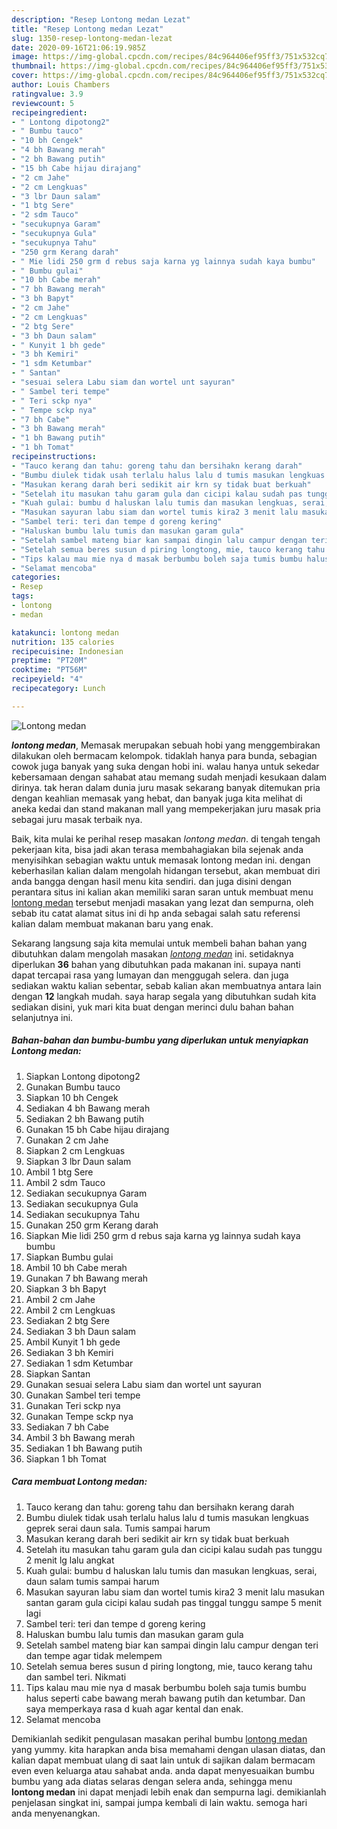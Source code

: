 ```yaml
---
description: "Resep Lontong medan Lezat"
title: "Resep Lontong medan Lezat"
slug: 1350-resep-lontong-medan-lezat
date: 2020-09-16T21:06:19.985Z
image: https://img-global.cpcdn.com/recipes/84c964406ef95ff3/751x532cq70/lontong-medan-foto-resep-utama.jpg
thumbnail: https://img-global.cpcdn.com/recipes/84c964406ef95ff3/751x532cq70/lontong-medan-foto-resep-utama.jpg
cover: https://img-global.cpcdn.com/recipes/84c964406ef95ff3/751x532cq70/lontong-medan-foto-resep-utama.jpg
author: Louis Chambers
ratingvalue: 3.9
reviewcount: 5
recipeingredient:
- " Lontong dipotong2"
- " Bumbu tauco"
- "10 bh Cengek"
- "4 bh Bawang merah"
- "2 bh Bawang putih"
- "15 bh Cabe hijau dirajang"
- "2 cm Jahe"
- "2 cm Lengkuas"
- "3 lbr Daun salam"
- "1 btg Sere"
- "2 sdm Tauco"
- "secukupnya Garam"
- "secukupnya Gula"
- "secukupnya Tahu"
- "250 grm Kerang darah"
- " Mie lidi 250 grm d rebus saja karna yg lainnya sudah kaya bumbu"
- " Bumbu gulai"
- "10 bh Cabe merah"
- "7 bh Bawang merah"
- "3 bh Bapyt"
- "2 cm Jahe"
- "2 cm Lengkuas"
- "2 btg Sere"
- "3 bh Daun salam"
- " Kunyit 1 bh gede"
- "3 bh Kemiri"
- "1 sdm Ketumbar"
- " Santan"
- "sesuai selera Labu siam dan wortel unt sayuran"
- " Sambel teri tempe"
- " Teri sckp nya"
- " Tempe sckp nya"
- "7 bh Cabe"
- "3 bh Bawang merah"
- "1 bh Bawang putih"
- "1 bh Tomat"
recipeinstructions:
- "Tauco kerang dan tahu: goreng tahu dan bersihakn kerang darah"
- "Bumbu diulek tidak usah terlalu halus lalu d tumis masukan lengkuas geprek serai daun sala. Tumis sampai harum"
- "Masukan kerang darah beri sedikit air krn sy tidak buat berkuah"
- "Setelah itu masukan tahu garam gula dan cicipi kalau sudah pas tunggu 2 menit lg lalu angkat"
- "Kuah gulai: bumbu d haluskan lalu tumis dan masukan lengkuas, serai, daun salam tumis sampai harum"
- "Masukan sayuran labu siam dan wortel tumis kira2 3 menit lalu masukan santan garam gula cicipi kalau sudah pas tinggal tunggu sampe 5 menit lagi"
- "Sambel teri: teri dan tempe d goreng kering"
- "Haluskan bumbu lalu tumis dan masukan garam gula"
- "Setelah sambel mateng biar kan sampai dingin lalu campur dengan teri dan tempe agar tidak melempem"
- "Setelah semua beres susun d piring longtong, mie, tauco kerang tahu dan sambel teri. Nikmati"
- "Tips kalau mau mie nya d masak berbumbu boleh saja tumis bumbu halus seperti cabe bawang merah bawang putih dan ketumbar. Dan saya memperkaya rasa d kuah agar kental dan enak."
- "Selamat mencoba"
categories:
- Resep
tags:
- lontong
- medan

katakunci: lontong medan 
nutrition: 135 calories
recipecuisine: Indonesian
preptime: "PT20M"
cooktime: "PT56M"
recipeyield: "4"
recipecategory: Lunch

---
```



![Lontong medan](https://img-global.cpcdn.com/recipes/84c964406ef95ff3/751x532cq70/lontong-medan-foto-resep-utama.jpg)

<b><i>lontong medan</i></b>, Memasak merupakan sebuah hobi yang menggembirakan dilakukan oleh bermacam kelompok. tidaklah hanya para bunda, sebagian cowok juga banyak yang suka dengan hobi ini. walau hanya untuk sekedar kebersamaan dengan sahabat atau memang sudah menjadi kesukaan dalam dirinya. tak heran dalam dunia juru masak sekarang banyak ditemukan pria dengan keahlian memasak yang hebat, dan banyak juga kita melihat di aneka kedai dan stand makanan mall yang mempekerjakan juru masak pria sebagai juru masak terbaik nya.



Baik, kita mulai ke perihal resep masakan <i>lontong medan</i>. di tengah tengah pekerjaan kita, bisa jadi akan terasa membahagiakan bila sejenak anda menyisihkan sebagian waktu untuk memasak lontong medan ini. dengan keberhasilan kalian dalam mengolah hidangan tersebut, akan membuat diri anda bangga dengan hasil menu kita sendiri. dan juga disini dengan perantara situs ini kalian akan memiliki saran saran untuk membuat menu <u>lontong medan</u> tersebut menjadi masakan yang lezat dan sempurna, oleh sebab itu catat alamat situs ini di hp anda sebagai salah satu referensi kalian dalam membuat makanan baru yang enak.


Sekarang langsung saja kita memulai untuk membeli bahan bahan yang dibutuhkan dalam mengolah masakan <u><i>lontong medan</i></u> ini. setidaknya diperlukan <b>36</b> bahan yang dibutuhkan pada makanan ini. supaya nanti dapat tercapai rasa yang lumayan dan menggugah selera. dan juga sediakan waktu kalian sebentar, sebab kalian akan membuatnya antara lain dengan <b>12</b> langkah mudah. saya harap segala yang dibutuhkan sudah kita sediakan disini, yuk mari kita buat dengan merinci dulu bahan bahan selanjutnya ini.

<!--inarticleads1-->

##### Bahan-bahan dan bumbu-bumbu yang diperlukan untuk menyiapkan Lontong medan:

1. Siapkan  Lontong dipotong2
1. Gunakan  Bumbu tauco
1. Siapkan 10 bh Cengek
1. Sediakan 4 bh Bawang merah
1. Sediakan 2 bh Bawang putih
1. Gunakan 15 bh Cabe hijau dirajang
1. Gunakan 2 cm Jahe
1. Siapkan 2 cm Lengkuas
1. Siapkan 3 lbr Daun salam
1. Ambil 1 btg Sere
1. Ambil 2 sdm Tauco
1. Sediakan secukupnya Garam
1. Sediakan secukupnya Gula
1. Sediakan secukupnya Tahu
1. Gunakan 250 grm Kerang darah
1. Siapkan  Mie lidi 250 grm d rebus saja karna yg lainnya sudah kaya bumbu
1. Siapkan  Bumbu gulai
1. Ambil 10 bh Cabe merah
1. Gunakan 7 bh Bawang merah
1. Siapkan 3 bh Bapyt
1. Ambil 2 cm Jahe
1. Ambil 2 cm Lengkuas
1. Sediakan 2 btg Sere
1. Sediakan 3 bh Daun salam
1. Ambil  Kunyit 1 bh gede
1. Sediakan 3 bh Kemiri
1. Sediakan 1 sdm Ketumbar
1. Siapkan  Santan
1. Gunakan sesuai selera Labu siam dan wortel unt sayuran
1. Gunakan  Sambel teri tempe
1. Gunakan  Teri sckp nya
1. Gunakan  Tempe sckp nya
1. Sediakan 7 bh Cabe
1. Ambil 3 bh Bawang merah
1. Sediakan 1 bh Bawang putih
1. Siapkan 1 bh Tomat




<!--inarticleads2-->

##### Cara membuat Lontong medan:

1. Tauco kerang dan tahu: goreng tahu dan bersihakn kerang darah
1. Bumbu diulek tidak usah terlalu halus lalu d tumis masukan lengkuas geprek serai daun sala. Tumis sampai harum
1. Masukan kerang darah beri sedikit air krn sy tidak buat berkuah
1. Setelah itu masukan tahu garam gula dan cicipi kalau sudah pas tunggu 2 menit lg lalu angkat
1. Kuah gulai: bumbu d haluskan lalu tumis dan masukan lengkuas, serai, daun salam tumis sampai harum
1. Masukan sayuran labu siam dan wortel tumis kira2 3 menit lalu masukan santan garam gula cicipi kalau sudah pas tinggal tunggu sampe 5 menit lagi
1. Sambel teri: teri dan tempe d goreng kering
1. Haluskan bumbu lalu tumis dan masukan garam gula
1. Setelah sambel mateng biar kan sampai dingin lalu campur dengan teri dan tempe agar tidak melempem
1. Setelah semua beres susun d piring longtong, mie, tauco kerang tahu dan sambel teri. Nikmati
1. Tips kalau mau mie nya d masak berbumbu boleh saja tumis bumbu halus seperti cabe bawang merah bawang putih dan ketumbar. Dan saya memperkaya rasa d kuah agar kental dan enak.
1. Selamat mencoba




Demikianlah sedikit pengulasan masakan perihal bumbu <u>lontong medan</u> yang yummy. kita harapkan anda bisa memahami dengan ulasan diatas, dan kalian dapat membuat ulang di saat lain untuk di sajikan dalam bermacam even even keluarga atau sahabat anda. anda dapat menyesuaikan bumbu bumbu yang ada diatas selaras dengan selera anda, sehingga menu <b>lontong medan</b> ini dapat menjadi lebih enak dan sempurna lagi. demikianlah penjelasan singkat ini, sampai jumpa kembali di lain waktu. semoga hari anda menyenangkan.

